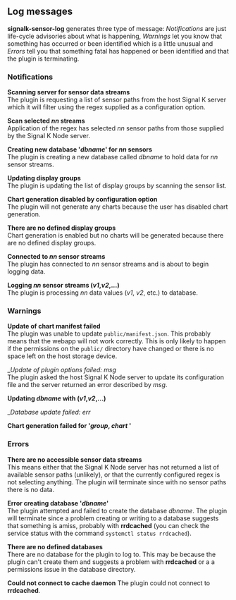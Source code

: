 ## Log messages

__signalk-sensor-log__ generates three type of message: _Notifications_ are
just life-cycle advisories about what is happening, _Warnings_ let you know
that something has occurred or been identified which is a little unusual and
_Errors_ tell you that something fatal has happened or been identified and
that the plugin is terminating.

### Notifications

__Scanning server for sensor data streams__  
The plugin is requesting a list of sensor paths from the host Signal K server which it will filter using the regex supplied as a configuration option.

__Scan selected _nn_ streams__  
Application of the regex has selected _nn_ sensor paths from those supplied by the Signal K Node server.

__Creating new database '_dbname_' for _nn_ sensors__  
The plugin is creating a new database called _dbname_ to hold data for _nn_ sensor streams.

__Updating display groups__  
The plugin is updating the list of display groups by scanning the sensor list.

__Chart generation disabled by configuration option__  
The plugin will not generate any charts because the user has disabled chart generation.

__There are no defined display groups__  
Chart generation is enabled but no charts will be generated because there are no defined display groups.

__Connected to _nn_ sensor streams__  
The plugin has connected to _nn_ sensor streams and is about to begin logging data.

__Logging _nn_ sensor streams (_v1_,_v2_,...)__  
The plugin is processing _nn_ data values (_v1_, _v2_, etc.) to database.

### Warnings

__Update of chart manifest failed__  
The plugin was unable to update `public/manifest.json`.
This probably means that the webapp will not work correctly.
This is only likely to happen if the permissions on the `public/` directory
have changed or there is no space left on the host storage device.

__Update of plugin options failed: _msg__  
The plugin asked the host Signal K Node server to update its configuration
file and the server returned an error described by _msg_.

__Updating _dbname_  with (_v1_,_v2_,...)__  

__Database update failed: _err__

__Chart generation failed for '_group_, _chart_ '__  

### Errors

__There are no accessible sensor data streams__  
This means either that the Signal K Node server has not returned a list of
available sensor paths (unlikely), or that the currently configured regex is
not selecting anything.
The plugin will terminate since with no sensor paths there is no data.

__Error creating database '_dbname_'__  
The plugin attempted and failed to create the database _dbname_.
The plugin will terminate since a problem creating or writing to a database
suggests that something is amiss, probably with __rrdcached__ (you can check
the service status with the command `systemctl status rrdcached`).

__There are no defined databases__  
There are no database for the plugin to log to.
This may be because the plugin can't create them and suggests a  problem
with __rrdcached__ or a a permissions issue in the database directory.

__Could not connect to cache daemon__
The plugin could not connect to __rrdcached__.
